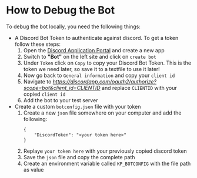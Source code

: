 # How to Debug the Bot
To debug the bot locally, you need the following things:
* A Discord Bot Token to authenticate against discord. To get a token follow these steps:
  1. Open the [Discord Application Portal](https://discordapp.com/developers/applications/) and create a new app
  2. Switch to **"Bot"** on the left site and click on `create bot`
  3. Under `Token` click on `Copy` to copy your Discord Bot Token. This is the token we need later, so save it to a textfile to use it later!
  4. Now go back to `General information` and copy your `client id`
  5. Navigate to *https://discordapp.com/oauth2/authorize?scope=bot&client_id=CLIENTID* and replace `CLIENTID` with your copied `client id`
  6. Add the bot to your test server
* Create a custom `botconfig.json` file with your token
  1. Create a new `json` file somewhere on your computer and add the following:
        ```
        {
            "DiscordToken": "<your token here>"
        }
        ```
  2. Replaye `your token here` with your previously copied discord token
  3. Save the `json` file and copy the complete path
  4. Create an environment variable called `KP_BOTCONFIG` with the file path as value
